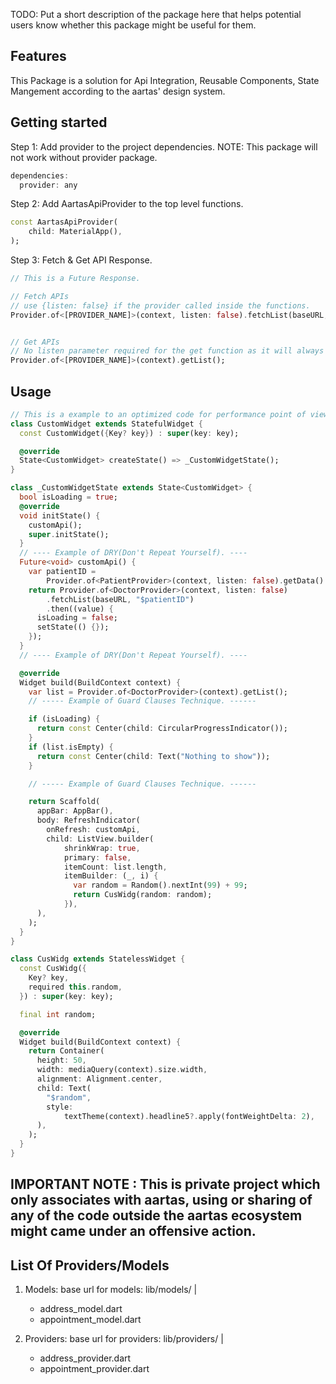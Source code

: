 <!--
This README describes the package. If you publish this package to pub.dev,
this README's contents appear on the landing page for your package.

For information about how to write a good package README, see the guide for
[writing package pages](https://dart.dev/guides/libraries/writing-package-pages).

For general information about developing packages, see the Dart guide for
[creating packages](https://dart.dev/guides/libraries/create-library-packages)
and the Flutter guide for
[developing packages and plugins](https://flutter.dev/developing-packages).
-->

TODO: Put a short description of the package here that helps potential users
know whether this package might be useful for them.

## Features

<!-- TODO: List what your package can do. Maybe include images, gifs, or videos. -->

This Package is a solution for Api Integration, Reusable Components, State Mangement according to the aartas' design system.

## Getting started

<!-- TODO: List prerequisites and provide or point to information on how to start using the package. -->

Step 1:
Add provider to the project dependencies.
NOTE: This package will not work without provider package.

```dart
dependencies:
  provider: any
```

Step 2:
Add AartasApiProvider to the top level functions.

```dart
const AartasApiProvider(
    child: MaterialApp(),
);
```

Step 3:
Fetch & Get API Response.

```dart
// This is a Future Response.

// Fetch APIs
// use {listen: false} if the provider called inside the functions.
Provider.of<[PROVIDER_NAME]>(context, listen: false).fetchList(baseURL, patientID);


// Get APIs
// No listen parameter required for the get function as it will always called inside override BuildContext.
Provider.of<[PROVIDER_NAME]>(context).getList();
```

## Usage

```dart
// This is a example to an optimized code for performance point of view and its include techniques like DRY(Don't Repeat Yourself) & Guard Clauses Technique.
class CustomWidget extends StatefulWidget {
  const CustomWidget({Key? key}) : super(key: key);

  @override
  State<CustomWidget> createState() => _CustomWidgetState();
}

class _CustomWidgetState extends State<CustomWidget> {
  bool isLoading = true;
  @override
  void initState() {
    customApi();
    super.initState();
  }
  // ---- Example of DRY(Don't Repeat Yourself). ----
  Future<void> customApi() {
    var patientID =
        Provider.of<PatientProvider>(context, listen: false).getData().id;
    return Provider.of<DoctorProvider>(context, listen: false)
        .fetchList(baseURL, "$patientID")
        .then((value) {
      isLoading = false;
      setState(() {});
    });
  }
  // ---- Example of DRY(Don't Repeat Yourself). ----

  @override
  Widget build(BuildContext context) {
    var list = Provider.of<DoctorProvider>(context).getList();
    // ----- Example of Guard Clauses Technique. ------

    if (isLoading) {
      return const Center(child: CircularProgressIndicator());
    }
    if (list.isEmpty) {
      return const Center(child: Text("Nothing to show"));
    }

    // ----- Example of Guard Clauses Technique. ------

    return Scaffold(
      appBar: AppBar(),
      body: RefreshIndicator(
        onRefresh: customApi,
        child: ListView.builder(
            shrinkWrap: true,
            primary: false,
            itemCount: list.length,
            itemBuilder: (_, i) {
              var random = Random().nextInt(99) + 99;
              return CusWidg(random: random);
            }),
      ),
    );
  }
}

class CusWidg extends StatelessWidget {
  const CusWidg({
    Key? key,
    required this.random,
  }) : super(key: key);

  final int random;

  @override
  Widget build(BuildContext context) {
    return Container(
      height: 50,
      width: mediaQuery(context).size.width,
      alignment: Alignment.center,
      child: Text(
        "$random",
        style:
            textTheme(context).headline5?.apply(fontWeightDelta: 2),
      ),
    );
  }
}

```

## IMPORTANT NOTE : This is private project which only associates with aartas, using or sharing of any of the code outside the aartas ecosystem might came under an offensive action.

## List Of Providers/Models

1. Models:
   base url for models:
   lib/models/
   |

   - address_model.dart
   - appointment_model.dart

2. Providers:
   base url for providers:
   lib/providers/
   |

   - address_provider.dart
   - appointment_provider.dart
